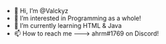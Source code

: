 - 👋 Hi, I’m @Valckyz
- 👀 I’m interested in Programming as a whole!
- 🌱 I’m currently learning HTML & Java
- 📫 How to reach me ---> ahrm#1769 on Discord!

<!---
Valckyz/Valckyz is a ✨ special ✨ repository because its `README.md` (this file) appears on your GitHub profile.
You can click the Preview link to take a look at your changes.
--->
